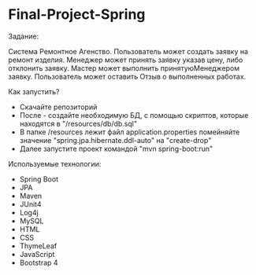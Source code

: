 # Final-Project-Spring
Задание:

Система Ремонтное Агенство. Пользователь может создать заявку на
ремонт изделия. Менеджер может принять заявку указав цену, либо
отклонить заявку. Мастер может выполнить принятуюМенеджером заявку. 
Пользователь может оставить Отзыв о выполненных работах.

Как запустить?

- Скачайте репозиторий
- После - создайте необходимую БД, с помощью скриптов, 
которые находятся в "/resources/db/db.sql"
- В папке /resources лежит файл application.properties
  помейняйте значение "spring.jpa.hibernate.ddl-auto" на
  "create-drop"
- Далее запустите проект командой "mvn spring-boot:run"

Используемые технологии:

- Spring Boot
- JPA
- Maven
- JUnit4
- Log4j
- MySQL
- HTML
- CSS
- ThymeLeaf
- JavaScript
- Bootstrap 4
